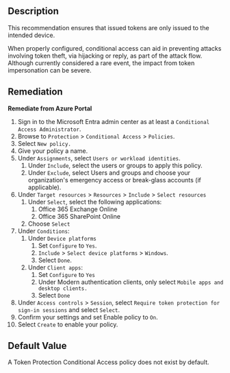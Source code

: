 ## Description

This recommendation ensures that issued tokens are only issued to the intended device.

When properly configured, conditional access can aid in preventing attacks involving token theft, via hijacking or reply, as part of the attack flow. Although currently considered a rare event, the impact from token impersonation can be severe.

## Remediation

**Remediate from Azure Portal**

1. Sign in to the Microsoft Entra admin center as at least a `Conditional Access Administrator`.
2. Browse to `Protection` > `Conditional Access` > `Policies`.
3. Select `New policy.`
4. Give your policy a name.
5. Under `Assignments`, select `Users or workload identities`.
   1. Under `Include`, select the users or groups to apply this policy.
   2. Under `Exclude`, select Users and groups and choose your organization's emergency access or break-glass accounts (if applicable).
6. Under `Target resources` > `Resources` > `Include` > `Select resources`
   1. Under `Select`, select the following applications:
      1. Office 365 Exchange Online
      2. Office 365 SharePoint Online
   2. Choose `Select`
7. Under `Conditions`:
   1. Under `Device platforms`
      1. Set `Configure` to `Yes`.
      2. `Include` > `Select device platforms` > `Windows`.
      3. Select `Done`.
   2. Under `Client apps`:
      1. Set `Configure` to `Yes`
      2. Under Modern authentication clients, only select `Mobile apps and desktop clients.`
      3. Select `Done`
8. Under `Access controls` > `Session`, select `Require token protection for sign-in sessions` and select `Select`.
9. Confirm your settings and set Enable policy to `On`.
10. Select `Create` to enable your policy.

## Default Value

A Token Protection Conditional Access policy does not exist by default.
